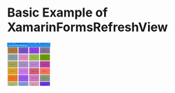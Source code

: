 # Basic Example of XamarinFormsRefreshView
<img src="https://github.com/chetanrawat04/XamarinFormsRefreshView/blob/master/Refreshview/Refreshview/ScreenShot/android.gif" width="100" height="100">
